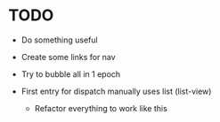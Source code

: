 # TODO

- Do something useful
- Create some links for nav

- Try to bubble all in 1 epoch 
- First entry for dispatch manually uses list (list-view)
   - Refactor everything to work like this
